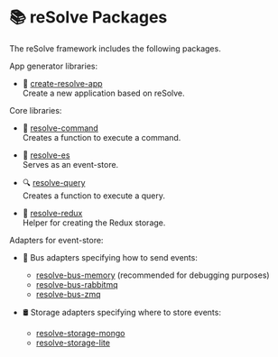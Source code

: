 
# **📚 reSolve Packages**
The reSolve framework includes the following packages.


App generator libraries:
* 🚀 [create-resolve-app](create-resolve-app)  
	Create a new application based on reSolve.

Core libraries:
* 📢 [resolve-command](resolve-command)  
	Creates a function to execute a command.

* 🏣 [resolve-es](resolve-es)  
	Serves as an event-store.

* 🔍 [resolve-query](resolve-query)  
	Creates a function to execute a query.

* 🔩 [resolve-redux](resolve-redux)  
	Helper for creating the Redux storage.


Adapters for event-store:
* 🚌 Bus adapters specifying how to send events:
    * [resolve-bus-memory](bus-adapters/resolve-bus-memory) (recommended for debugging purposes)
    * [resolve-bus-rabbitmq](bus-adapters/resolve-bus-rabbitmq)
    * [resolve-bus-zmq](bus-adapters/resolve-bus-zmq) 


* 🛢 Storage adapters specifying where to store events:
    * [resolve-storage-mongo](storage-adapters/resolve-storage-mongo)
    * [resolve-storage-lite](storage-adapters/resolve-storage-lite)
